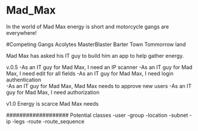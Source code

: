 # Mad_Max
In the world of Mad Max energy is short and motorcycle gangs are everywhere!

#Competing Gangs
Acolytes
MasterBlaster
Barter Town
Tommorrow land

Mad Max has asked his IT guy to build him an app to help gather energy.

v.0.5
-As an IT guy for Mad Max, I need an IP scanner
-As an IT guy for Mad Max, I need edit for all fields
-As an IT guy for Mad Max, I need login authentication  
-As an IT guy for Mad Max, Mad Max needs to approve new users
-As an IT guy for Mad Max, I need authorization


v1.0
Energy is scarce Mad Max needs



###################
Potential classes
-user
-group
-location
-subnet
-ip
-legs
-route
-route_sequence
